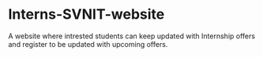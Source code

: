 # Interns-SVNIT-website
A website where intrested students can keep updated with Internship offers and register to be updated with upcoming offers.
